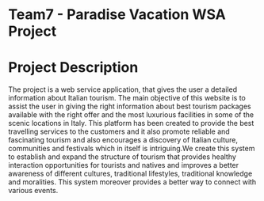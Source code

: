 # Team7 - Paradise Vacation WSA Project
# Project Description
The project is a web service application, that gives the user a detailed information about Italian tourism. The main objective of this website is to assist the user in giving the right information about best tourism packages available with the right offer and the most luxurious facilities in some of the scenic locations in Italy. This platform has been created to provide the best travelling services to the customers and it also promote reliable and fascinating tourism and also encourages a discovery of Italian culture, communities and festivals which in itself is intriguing.We create this system to establish and expand the structure of tourism that provides healthy interaction opportunities for tourists and natives and improves a better awareness of different cultures, traditional lifestyles, traditional knowledge and moralities. This system moreover provides a better way to connect with various events. 
